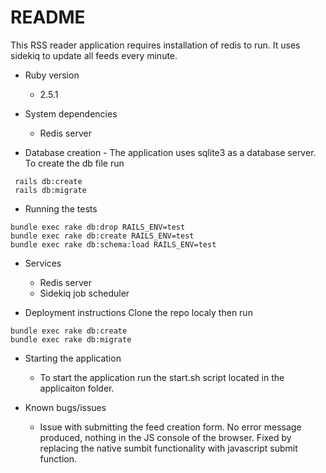 # README

This RSS reader application requires installation of redis to run. It uses sidekiq to update all feeds every minute. 

* Ruby version 
  - 2.5.1

* System dependencies 
  - Redis server

* Database creation - The application uses sqlite3 as a database server. To create the db file run
```
 rails db:create
 rails db:migrate
```

* Running the tests
```
bundle exec rake db:drop RAILS_ENV=test
bundle exec rake db:create RAILS_ENV=test
bundle exec rake db:schema:load RAILS_ENV=test
```

* Services 
  - Redis server
  - Sidekiq job scheduler

* Deployment instructions
Clone the repo localy then run
```
bundle exec rake db:create
bundle exec rake db:migrate
```

* Starting the application
  - To start the application run the start.sh script located in the applicaiton folder.

* Known bugs/issues
  - Issue with submitting the feed creation form. No error message produced, nothing in the JS console of the browser. Fixed by replacing the native sumbit functionality with javascript submit function.
